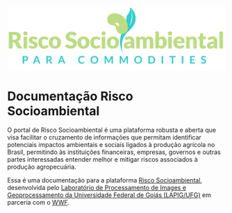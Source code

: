 
![Risco Socioambiental](imgs/00/logo_rsa.png)

# Documentação Risco Socioambiental

O portal de Risco Socioambiental é uma plataforma robusta e aberta que visa facilitar o cruzamento de informações que permitam identificar potenciais impactos ambientais e sociais ligados à produção agrícola no Brasil, permitindo às instituições financeiras, empresas, governos e outras partes interessadas entender melhor e mitigar riscos associados à produção agropecuária.

Essa é uma documentação para a plataforma [Risco Socioambiental](http://socioambiental.lapig.iesa.ufg.br/home), desenvolvida pelo [Laboratório de Processamento de Images e Geoprocessamento da Universidade Federal de Goiás (LAPIG/UFG)](http://www.lapig.iesa.ufg.br) em parceria com o [WWF](https://www.wwf.org.br/).